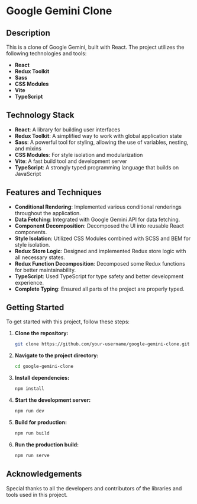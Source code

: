# Google Gemini Clone

## Description

This is a clone of Google Gemini, built with React. The project utilizes the following technologies and tools:

- **React**
- **Redux Toolkit**
- **Sass**
- **CSS Modules**
- **Vite**
- **TypeScript**

## Technology Stack

- **React**: A library for building user interfaces
- **Redux Toolkit**: A simplified way to work with global application state
- **Sass**: A powerful tool for styling, allowing the use of variables, nesting, and mixins
- **CSS Modules**: For style isolation and modularization
- **Vite**: A fast build tool and development server
- **TypeScript**: A strongly typed programming language that builds on JavaScript

## Features and Techniques

- **Conditional Rendering**: Implemented various conditional renderings throughout the application.
- **Data Fetching**: Integrated with Google Gemini API for data fetching.
- **Component Decomposition**: Decomposed the UI into reusable React components.
- **Style Isolation**: Utilized CSS Modules combined with SCSS and BEM for style isolation.
- **Redux Store Logic**: Designed and implemented Redux store logic with all necessary states.
- **Redux Function Decomposition**: Decomposed some Redux functions for better maintainability.
- **TypeScript**: Used TypeScript for type safety and better development experience.
- **Complete Typing**: Ensured all parts of the project are properly typed.

## Getting Started

To get started with this project, follow these steps:

1. **Clone the repository:**
    ```sh
    git clone https://github.com/your-username/google-gemini-clone.git
    ```

2. **Navigate to the project directory:**
    ```sh
    cd google-gemini-clone
    ```

3. **Install dependencies:**
    ```sh
    npm install
    ```

4. **Start the development server:**
    ```sh
    npm run dev
    ```

5. **Build for production:**
    ```sh
    npm run build
    ```

6. **Run the production build:**
    ```sh
    npm run serve
    ```

## Acknowledgements

Special thanks to all the developers and contributors of the libraries and tools used in this project.